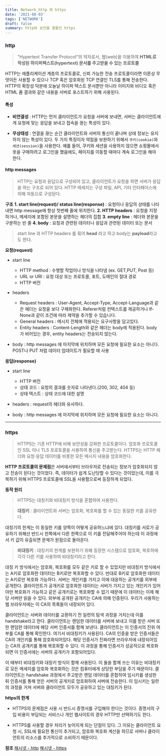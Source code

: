 ```yaml
---
title: Network_http 와 https
date: '2021-08-03'
tags: ['NETWORK']
draft: false
summary: http와 보안을 곁들인 https
---
```


### http

> "Hypertext Transfer Protocol"의 약자로서, 웹(web)을 이용하여 **HTML로 작성된 하이퍼텍스트(hypertext) 문서를 주고받을 수 있는 프로토콜**

HTTP는 애플리케이션 계층의 프로토콜로, 신뢰 가능한 전송 프로토콜이라면 이론상 무엇이든 사용할 수 있으나 TCP 혹은 암호화된 TCP 연결인 TLS를 통해 전송한다. HTTP의 확장성 덕분에 오늘날 하이퍼 텍스트 문서뿐만 아니라 이미지와 비디오 혹은 HTML 폼 결과와 같은 내용을 서버로 포스트하기 위해 사용된다.

#### 특성

- **비연결성** : HTTP는 먼저 클라이언트가 요청을 서버에 보내면, 서버는 클라이언트에게 요청에 맞는 응답을 보내고 접속을 끊는 특성이 있다.

- **무상태성** : 연결을 끊는 순간 클라이언트와 서버의 통신이 끝나며 상태 정보는 유지하지 않는 특성이 있다. 두 가지 특징이자 약점을 보완하기 위해서 `쿠키(cookie)`와 `세션(session)`을 사용한다. 예를 들어, 쿠키와 세션을 사용하지 않으면 쇼핑몰에서 옷을 구매하려고 로그인을 했음에도, 페이지를 이동할 때마다 계속 로그인을 해야 한다.

#### http messages

> HTTP는 요청과 응답으로 구성되어 있고, 클라이언트가 요청을 하면 서버가 응답을 하는 구조로 되어 있다. HTTP 메세지는 구성 파일, API, 기타 인터페이스에 의해 자동으로 구성된다.

**구조**
**1. start line(request)/ status line(response)** : 요청이나 응답의 상태를 나타내면 http message에 항상 첫번째 줄에 위치한다.
**2. HTTP headers** : 요청을 지정하거나, 메세지에 포함된 본문을 설명하는 헤더의 집합
**3. empty line** : 헤더와 본문을 구분하는 빈 줄
**4. body** : 요청과 관련된 데이터나 응답과 관련된 데이터 또는 문서

> start line 과 HTTP headers 를 묶어 **head** 라고 하고 body는 **payload**라고도 한다.

**요청(request)**

- start line

  - HTTP method : 수행할 작업이나 방식을 나타냄 (ex. GET,PUT, Post 등)
  - URL or URI : 요청 대상 또는 프로토콜, 포트, 도메인의 절대 경로
  - HTTP 버전

- headers

  - Request headers : User-Agent, Accept-Type, Accept-Language과 같은 헤더는 요청을 보다 구체화한다. Referer처럼 컨텍스트를 제공하거나 If-None과 같이 조건에 따라 제약을 추가할 수 있습니다.
  - General headers : 메시지 전체에 적용되는 요구사항을 담고있다.
  - Entity headers : Content-Length와 같은 헤더는 body에 적용된다. body가 비어있는 경우, entity headers는 전송되지 않는다.

- body : http messages 에 마지막에 위치하며 모든 요청에 필요한 요소는 아니다. POST나 PUT 처럼 데이터 업데이트가 필요할 때 사용

**응답(response)**

- start line

  - HTTP 버전
  - 상태 코드 : 요청의 결과를 숫자로 나타낸다.(200, 302, 404 등)
  - 상태 텍스트 : 상태 코드에 대한 설명

- headers : request의 헤더와 유사하다.
- body : http messages 에 마지막에 위치하며 모든 요청에 필요한 요소는 아니다.

---

### https

> HTTPS는 기존 HTTP에 비해 보안성을 강화한 프로토콜이다. 암호화 프로토콜인 SSL 이나 TLS 프로토콜을 사용하여 통신을 주고받는다. HTTPS는 HTTP 헤더와 요청·응답 데이터를 비롯한 모든 메시지 내용을 암호화한다.

**HTTP 프로토콜의 문제점**은 서버에서부터 브라우저로 전송되는 정보가 암호화되지 않고 전송이 된다는 것이었다. 즉, 데이터가 쉽게 도난당할 수 있다는 것이었는데, 이를 극복하기 위해 HTTPS 프로토콜에 SSL을 사용함으로써 등장하게 되었다.

**동작 원리**

> HTTPS는 대칭키와 비대칭키 방식을 혼합하여 사용한다.

> **대칭키** : 클라이언트와 서버는 암호화, 복호화를 할 수 있는 동일한 키를 공유한다.

대칭기의 한계는 이 동일한 키를 양쪽이 어떻게 공유하느냐에 있다. 대칭키를 서로가 공유하기 위해선 반드시 한쪽에서 다른 한쪽으로 이 키를 전달해주어야 하는데 이 과정에서 키 값이 유출되면 문제가 원점으로 돌아온다.

> **비대칭키** : 대칭키의 한계를 보완하기 위해 등장한 시스템으로 암호화, 복호하에 각각 다른 키를 사용하여 비대칭키라고 한다.

대칭 키 방식에서는 암호화, 복호화를 모두 같은 키로 할 수 있었지만 비대칭키 방식에서는 A키로 암호화한 데이터는 B키로만 복호화할 수 있다. 반대로 B키로 암호화한 데이터는 A키로만 복호화 가능하다. 서버는 개인키를 가지고 이에 대응하는 공개키를 외부에 공개한다. 클라이언트가 공개키로 암호화한 데이터는 서버가 가지고 있는 개인키가 있어야만 복호화가 가능하고 같은 공개키로는 복호화할 수 없기 때문에 이 데이터는 이제 해당 서버만 읽을 수 있다. 외부에 공개된 공개키는 CA에 의해 인증된다. 우리가 사용하는 웹 브라우저에는 이 CA의 목록들이 내장되어 있다.

클라이언트는 서버와 데이터를 교환하기 전 일련의 탐색 과정을 거치는데 이를 handshake라고 한다. 클라이언트는 랜덤한 데이터를 서버에 보내고 이를 받은 서버 또한 랜덤한 데이터에 해당 서버 인증서를 함께 보낸다. 클라이언트는 이 인증서의 진위 여부를 CA를 통해 확인한다. 여기서 비대칭키가 사용된다. CA의 인증을 받은 인증서들은 CA의 개인키를 통해 암호화되어있다. 해당 인증서가 진짜라면 브라우저에 내장되어있는 CA의 공개키를 통해 복호화할 수 있다. 이 과정을 통해 인증서가 성공적으로 복호화되면 이 인증서에는 서버의 공개키가 포함되어있다.

이 때부터 비대칭키와 대칭키 방식이 함께 사용된다. 이 둘을 함께 쓰는 이유는 비대칭키로 모든 메세지를 암호화 복호화하는 것은 컴퓨터에게 상당한 부담을 주기 때문이다. 클라이언트는 handshake 과정에서 주고받은 랜덤 데이터를 혼합하여 임시키를 생성한 뒤 인증서를 통해 얻은 서버의 공개키로 암호화하여 서버에 전송한다. 이 임시키는 일련의 과정을 거쳐 서버와 클라이언트 모두가 공유하고 있는 대칭키가 된다.

**https의 한계**

- HTTPS의 문제점은 사용 시 반드시 증명서를 구입해야 한다는 것이다. 증명서의 구입 비용이 부담되는 서비스나 개인 웹사이트의 경우 HTTP만 선택하기도 한다.

- HTTPS를 사용할 경우 처리가 늦어지게 되는 단점이 있다. 그 이유는 클라이언트 요청 시, SSL에 필요한 통신이 추가되고, 암호화 복호화 계산을 하므로 서버나 클라이언트의 리소스를 추가적으로 소비하기 때문이다.

**참조**
[해시넷 - http](http://wiki.hash.kr/index.php/HTTP)
[해시넷 - https](http://wiki.hash.kr/index.php/HTTPSP)
